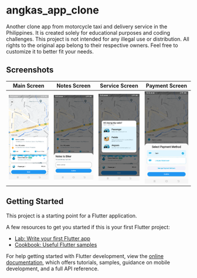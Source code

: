 # angkas_app_clone

Another clone app from motorcycle taxi and delivery service in the Philippines. It is created solely for educational purposes and coding challenges. This project is not intended for any illegal use or distribution. All rights to the original app belong to their respective owners. Feel free to customize it to better fit your needs.

## Screenshots

|       Main Screen         |          Notes Screen           |   Service Screen         |   Payment  Screen         |
| :------------------------: | :--------------------------------: | :--------------------------: | :--------------------------: |
| ![Main Screen][clone-image] | ![Main Screen][notes-image] | ![Service Screen][service-image] | ![Payment Screen][payment-image] |
<!-- Variables -->

[clone-image]: https://github.com/marianz-bonfire/angkas_app_clone/blob/master/assets/screenshots/Screenshot_20240915_224325.png
[notes-image]: https://github.com/marianz-bonfire/angkas_app_clone/blob/master/assets/screenshots/Screenshot_20240915_224336.png
[service-image]: https://github.com/marianz-bonfire/angkas_app_clone/blob/master/assets/screenshots/Screenshot_20240915_224401.png
[payment-image]: https://github.com/marianz-bonfire/angkas_app_clone/blob/master/assets/screenshots/Screenshot_20240915_224347.png


## Getting Started

This project is a starting point for a Flutter application.

A few resources to get you started if this is your first Flutter project:

- [Lab: Write your first Flutter app](https://docs.flutter.dev/get-started/codelab)
- [Cookbook: Useful Flutter samples](https://docs.flutter.dev/cookbook)

For help getting started with Flutter development, view the
[online documentation](https://docs.flutter.dev/), which offers tutorials,
samples, guidance on mobile development, and a full API reference.
